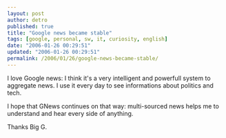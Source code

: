 ```yaml
---
layout: post
author: detro
published: true
title: "Google news became stable"
tags: [google, personal, sw, it, curiosity, english]
date: "2006-01-26 00:29:51"
updated: "2006-01-26 00:29:51"
permalink: /2006/01/26/google-news-became-stable/
---
```


<img align="right" src="http://www.downloadblog.it/uploads/google_news.gif" alt="" />
I love Google news: I think it's a very intelligent and powerfull system to aggregate news.
I use it every day to see informations about politics and tech.

I hope that GNews continues on that way: multi-sourced news helps me to understand and hear every side of anything.

Thanks Big G.

